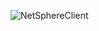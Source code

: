 ![NetSphereClient](https://github.com/user-attachments/assets/5c591340-c291-444c-bf0c-f395884a0a00)
